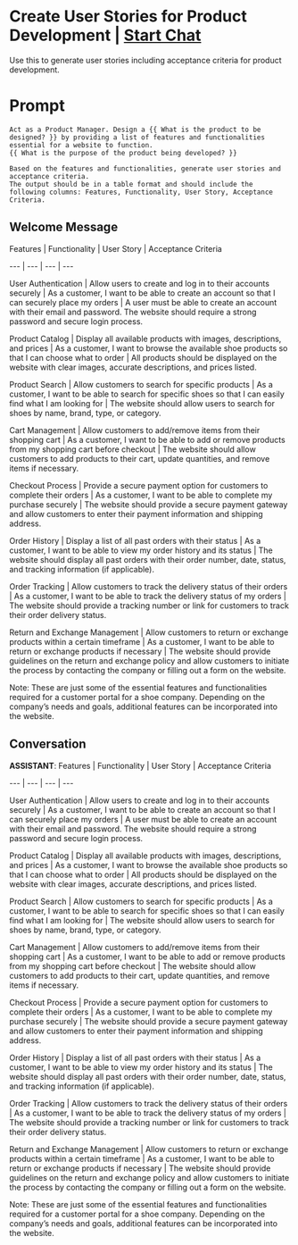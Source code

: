 

# Create User Stories for Product Development | [Start Chat](https://gptcall.net/chat.html?data=%7B%22contact%22%3A%7B%22id%22%3A%22hq1I4LVw6qZStm45WRQBg%22%2C%22flow%22%3Atrue%7D%7D)
Use this to generate user stories including acceptance criteria for product development.

# Prompt

```
Act as a Product Manager. Design a {{ What is the product to be designed? }} by providing a list of features and functionalities essential for a website to function.
{{ What is the purpose of the product being developed? }}

Based on the features and functionalities, generate user stories and acceptance criteria.
The output should be in a table format and should include the following columns: Features, Functionality, User Story, Acceptance Criteria.

```

## Welcome Message
Features | Functionality | User Story | Acceptance Criteria

--- | --- | --- | ---

User Authentication | Allow users to create and log in to their accounts securely | As a customer, I want to be able to create an account so that I can securely place my orders | A user must be able to create an account with their email and password. The website should require a strong password and secure login process.

Product Catalog | Display all available products with images, descriptions, and prices | As a customer, I want to browse the available shoe products so that I can choose what to order | All products should be displayed on the website with clear images, accurate descriptions, and prices listed.

Product Search | Allow customers to search for specific products | As a customer, I want to be able to search for specific shoes so that I can easily find what I am looking for | The website should allow users to search for shoes by name, brand, type, or category.

Cart Management | Allow customers to add/remove items from their shopping cart | As a customer, I want to be able to add or remove products from my shopping cart before checkout | The website should allow customers to add products to their cart, update quantities, and remove items if necessary.

Checkout Process | Provide a secure payment option for customers to complete their orders | As a customer, I want to be able to complete my purchase securely | The website should provide a secure payment gateway and allow customers to enter their payment information and shipping address.

Order History | Display a list of all past orders with their status | As a customer, I want to be able to view my order history and its status | The website should display all past orders with their order number, date, status, and tracking information (if applicable).

Order Tracking | Allow customers to track the delivery status of their orders | As a customer, I want to be able to track the delivery status of my orders | The website should provide a tracking number or link for customers to track their order delivery status.

Return and Exchange Management | Allow customers to return or exchange products within a certain timeframe | As a customer, I want to be able to return or exchange products if necessary | The website should provide guidelines on the return and exchange policy and allow customers to initiate the process by contacting the company or filling out a form on the website.



Note: These are just some of the essential features and functionalities required for a customer portal for a shoe company. Depending on the company’s needs and goals, additional features can be incorporated into the website.

## Conversation

**ASSISTANT**: Features | Functionality | User Story | Acceptance Criteria

--- | --- | --- | ---

User Authentication | Allow users to create and log in to their accounts securely | As a customer, I want to be able to create an account so that I can securely place my orders | A user must be able to create an account with their email and password. The website should require a strong password and secure login process.

Product Catalog | Display all available products with images, descriptions, and prices | As a customer, I want to browse the available shoe products so that I can choose what to order | All products should be displayed on the website with clear images, accurate descriptions, and prices listed.

Product Search | Allow customers to search for specific products | As a customer, I want to be able to search for specific shoes so that I can easily find what I am looking for | The website should allow users to search for shoes by name, brand, type, or category.

Cart Management | Allow customers to add/remove items from their shopping cart | As a customer, I want to be able to add or remove products from my shopping cart before checkout | The website should allow customers to add products to their cart, update quantities, and remove items if necessary.

Checkout Process | Provide a secure payment option for customers to complete their orders | As a customer, I want to be able to complete my purchase securely | The website should provide a secure payment gateway and allow customers to enter their payment information and shipping address.

Order History | Display a list of all past orders with their status | As a customer, I want to be able to view my order history and its status | The website should display all past orders with their order number, date, status, and tracking information (if applicable).

Order Tracking | Allow customers to track the delivery status of their orders | As a customer, I want to be able to track the delivery status of my orders | The website should provide a tracking number or link for customers to track their order delivery status.

Return and Exchange Management | Allow customers to return or exchange products within a certain timeframe | As a customer, I want to be able to return or exchange products if necessary | The website should provide guidelines on the return and exchange policy and allow customers to initiate the process by contacting the company or filling out a form on the website.



Note: These are just some of the essential features and functionalities required for a customer portal for a shoe company. Depending on the company’s needs and goals, additional features can be incorporated into the website.

